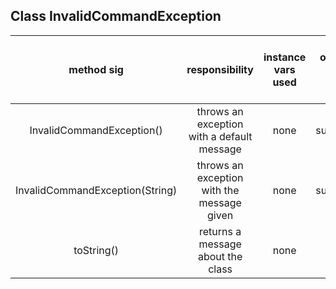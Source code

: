 ## Class InvalidCommandException

| method sig | responsibility | instance vars used | other class methods called | objects used with method calls | lines of code |
|:----------:|:--------------:|:------------------:|:--------------------------:|:------------------------------:|:-------------:|
|InvalidCommandException()|throws an exception with a default message|none|super(String)|none|3|
|InvalidCommandException(String)|throws an exception with the message given|none|super(String)|none|3|
|toString()|returns a message about the class|none|none|none|3|
